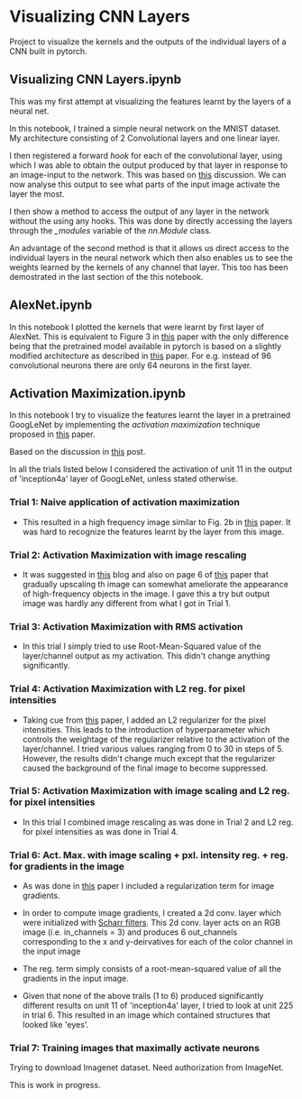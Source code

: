 # Visualizing CNN Layers


Project to visualize the kernels and the outputs of the individual layers of a CNN built in pytorch. 

## Visualizing CNN Layers.ipynb

This was my first attempt at visualizing the features learnt by the layers of a neural net. 

In this notebook, I trained a simple neural network on the MNIST dataset. My architecture consisting of 2 Convolutional layers and one linear layer. 

I then registered a forward *hook* for each of the convolutional layer, using which I was able to obtain the output produced by that layer in response to an image-input to the network. This was based on [this](https://discuss.pytorch.org/t/visualize-feature-map/29597) discussion. We can now analyse this output to see what parts of the input image activate the layer the most.

I then show a method to access the output of any layer in the network without the using any hooks. This was done by directly accessing the layers through the *_modules* variable of the *nn.Module* class.

An advantage of the second method is that it allows us direct access to the individual layers in the neural network which then also enables us to see the weights learned by the kernels of any channel that layer. This too has been demostrated in the last section of the this notebook. 

## AlexNet.ipynb

In this notebook I plotted the kernels that were learnt by first layer of AlexNet. This is equivalent to Figure 3 in [this](https://papers.nips.cc/paper/4824-imagenet-classification-with-deep-convolutional-neural-networks.pdf) paper with the only difference being that the pretrained model available in pytorch is based on a slightly modified architecture as described in [this](https://arxiv.org/abs/1404.5997) paper. For e.g. instead of 96 convolutional neurons there are only 64 neurons in the first layer.  


## Activation Maximization.ipynb

In this notebook I try to visualize the features learnt the layer in a pretrained GoogLeNet by implementing the *activation maximization* technique proposed in [this](http://www.image-net.org/papers/imagenet_cvpr09.pdf) paper.


Based on the discussion in [this](https://distill.pub/2017/feature-visualization/) post. 

In all the trials listed below I considered the activation of unit 11 in the output of 'inception4a' layer of GoogLeNet, unless stated  otherwise. 

### Trial 1: Naive application of activation maximization 

 - This resulted in a high frequency image similar to Fig. 2b in [this](https://arxiv.org/pdf/1904.08939.pdf) paper. It was hard to recognize the features learnt by the layer from this image. 


### Trial 2: Activation Maximization with image rescaling 
 
 - It was suggested in [this](https://towardsdatascience.com/how-to-visualize-convolutional-features-in-40-lines-of-code-70b7d87b0030) blog and also on page 6 of [this](https://arxiv.org/pdf/1904.08939.pdf) paper that gradually upscaling th image can somewhat ameliorate the appearance of high-frequency objects in the image. I gave this a try but output image was hardly any different from what I got in Trial 1.


### Trial 3: Activation Maximization with RMS activation

 - In this trial I simply tried to use Root-Mean-Squared value of the layer/channel output as my activation. This didn't change anything significantly. 


### Trial 4: Activation Maximization with L2 reg. for pixel intensities

  - Taking cue from [this](https://arxiv.org/pdf/1312.6034.pdf) paper, I added an L2 regularizer for the pixel intensities. This leads to the introduction of hyperparameter which controls the weightage of the regularizer relative to the activation of the layer/channel. I tried various values ranging from 0 to 30 in steps of 5. However, the results didn't change much except that the regularizer caused the background of the final image to become suppressed. 


### Trial 5: Activation Maximization with image scaling and L2 reg. for pixel intensities

  - In this trial I combined image rescaling as was done in Trial 2 and L2 reg. for pixel intensities as was done in Trial 4. 

### Trial 6: Act. Max. with image scaling + pxl. intensity reg. + reg. for gradients in the image

  - As was done in [this](https://arxiv.org/pdf/1412.0035.pdf) paper I included a regularization term for image gradients. 

  - In order to compute image gradients, I created a 2d conv. layer which were initialized with [Scharr filters](https://docs.opencv.org/2.4/doc/tutorials/imgproc/imgtrans/sobel_derivatives/sobel_derivatives.html#formulation). This 2d conv. layer acts on an RGB image (i.e. in_channels = 3) and produces 6 out_channels corresponding to the x and y-deirvatives for each of the color channel in the input image

  - The reg. term simply consists of a root-mean-squared value of all the gradients in the input image. 

  - Given that none of the above trails (1 to 6) produced significantly different results on unit 11 of 'inception4a' layer, I tried to look at unit 225 in trial 6. This resulted in an image which contained structures that looked like 'eyes'.   

### Trial 7: Training images that maximally activate neurons

Trying to download Imagenet dataset. Need authorization from ImageNet. 


This is work in progress. 
